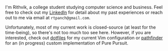 I'm Rithvik, a college student studying computer science and business. Feel free to check out my [LinkedIn](https://www.linkedin.com/in/rithvik-p/) for detail about my past experiences or reach out to me via email at `rtpanch@gmail.com`.

Unfortunately, most of my current work is closed-source (at least for the time-being), so there's not too much too see here. However, if you are interested, check out [dotfiles](https://github.com/rithvikp/dotfiles) for my current Vim configuration or [pathfinder](https://github.com/metrobot-research/pathfinder) for an (in progress) custom implementation of Pure Pursuit.

<!--
**rithvikp/rithvikp** is a ✨ _special_ ✨ repository because its `README.md` (this file) appears on your GitHub profile.

Here are some ideas to get you started:

- 🔭 I’m currently working on ...
- 🌱 I’m currently learning ...
- 👯 I’m looking to collaborate on ...
- 🤔 I’m looking for help with ...
- 💬 Ask me about ...
- 📫 How to reach me: ...
- 😄 Pronouns: ...
- ⚡ Fun fact: ...
-->
